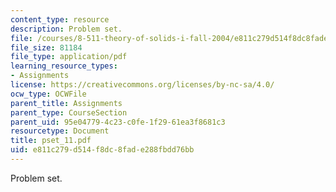 ```yaml
---
content_type: resource
description: Problem set.
file: /courses/8-511-theory-of-solids-i-fall-2004/e811c279d514f8dc8fade288fbdd76bb_pset_11.pdf
file_size: 81184
file_type: application/pdf
learning_resource_types:
- Assignments
license: https://creativecommons.org/licenses/by-nc-sa/4.0/
ocw_type: OCWFile
parent_title: Assignments
parent_type: CourseSection
parent_uid: 95e04779-4c23-c0fe-1f29-61ea3f8681c3
resourcetype: Document
title: pset_11.pdf
uid: e811c279-d514-f8dc-8fad-e288fbdd76bb
---
```

Problem set.
